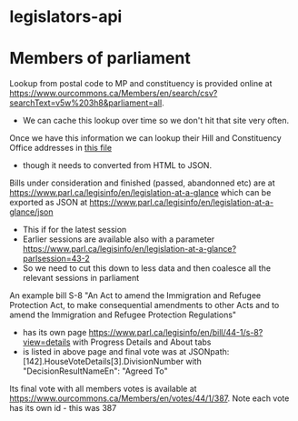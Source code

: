 # legislators-api

# Members of parliament

Lookup from postal code to MP and constituency is provided online at
https://www.ourcommons.ca/Members/en/search/csv?searchText=v5w%203h8&parliament=all.

- We can cache this lookup over time so we don't hit that site very often.

Once we have this information we can lookup their Hill and Constituency Office
addresses in [this file](data/addresses-members-of-parliament.html)

- though it needs to converted from HTML to JSON.

Bills under consideration and finished (passed, abandonned etc) are at
https://www.parl.ca/legisinfo/en/legislation-at-a-glance which can be exported
as JSON at https://www.parl.ca/legisinfo/en/legislation-at-a-glance/json

- This if for the latest session
- Earlier sessions are available also with a parameter
  https://www.parl.ca/legisinfo/en/legislation-at-a-glance?parlsession=43-2
- So we need to cut this down to less data and then coalesce all the relevant
  sessions in parliament

An example bill S-8 "An Act to amend the Immigration and Refugee Protection Act,
to make consequential amendments to other Acts and to amend the Immigration and
Refugee Protection Regulations"

- has its own page https://www.parl.ca/legisinfo/en/bill/44-1/s-8?view=details
  with Progress Details and About tabs
- is listed in above page and final vote was at JSONpath:
  [142].HouseVoteDetails[3].DivisionNumber with "DecisionResultNameEn": "Agreed
  To"

Its final vote with all members votes is available at
https://www.ourcommons.ca/Members/en/votes/44/1/387. Note each vote has its own
id - this was 387
